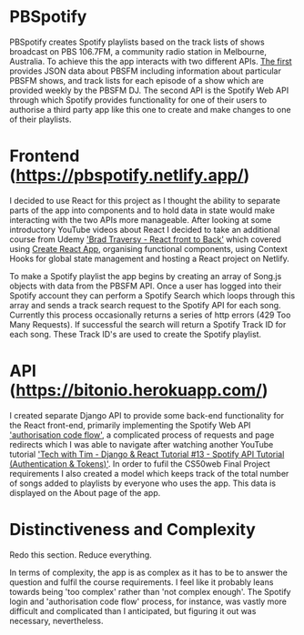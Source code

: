 # PBSpotify

PBSpotify creates Spotify playlists based on the track lists of shows broadcast on PBS 106.7FM, a community radio station in Melbourne, Australia.
To achieve this the app interacts with two different APIs. [The first](https://airnet.org.au/rest/stations/3pbs/programs 'Airnet Rest API') provides JSON data about PBSFM including information about particular PBSFM shows, and track lists for each episode of a show which are provided weekly by the PBSFM DJ. The second API is the Spotify Web API through which Spotify provides functionality for one of their users to authorise a third party app like this one to create and make changes to one of their playlists.

# Frontend (https://pbspotify.netlify.app/)

I decided to use React for this project as I thought the ability to separate parts of the app into components and to hold data in state would make interacting with the two APIs more manageable. After looking at some introductory YouTube videos about React I decided to take an additional course from Udemy ['Brad Traversy - React front to Back'](https://www.udemy.com/course/modern-react-front-to-back/ 'Brad Traversy - React front to Back') which covered using [Create React App](https://github.com/facebook/create-react-app 'Create React App on Github'), organising functional components, using Context Hooks for global state management and hosting a React project on Netlify.

To make a Spotify playlist the app begins by creating an array of Song.js objects with data from the PBSFM API. Once a user has logged into their Spotify account they can perform a Spotify Search which loops through this array and sends a track search request to the Spotify API for each song. Currently this process occasionally returns a series of http errors (429 Too Many Requests). If successful the search will return a Spotify Track ID for each song. These Track ID's are used to create the Spotify playlist.

# API (https://bitonio.herokuapp.com/)

I created separate Django API to provide some back-end functionality for the React front-end, primarily implementing the Spotify Web API ['authorisation code flow'](https://developer.spotify.com/documentation/general/guides/authorization/code-flow/ 'Spotify developer guide'), a complicated process of requests and page redirects which I was able to navigate after watching another YouTube tutorial ['Tech with Tim - Django & React Tutorial #13 - Spotify API Tutorial (Authentication & Tokens)'](https://www.youtube.com/watch?v=rYDDWVuv-kI 'Tech with Tim'). In order to fufil the CS50web Final Project requirements I also created a model which keeps track of the total number of songs added to playlists by everyone who uses the app. This data is displayed on the About page of the app.

# Distinctiveness and Complexity

Redo this section. Reduce everything.

In terms of complexity, the app is as complex as it has to be to answer the question and fulfil the course requirements. I feel like it probably leans towards being 'too complex' rather than 'not complex enough'. The Spotify login and 'authorisation code flow' process, for instance, was vastly more difficult and complicated than I anticipated, but figuring it out was necessary, nevertheless.
